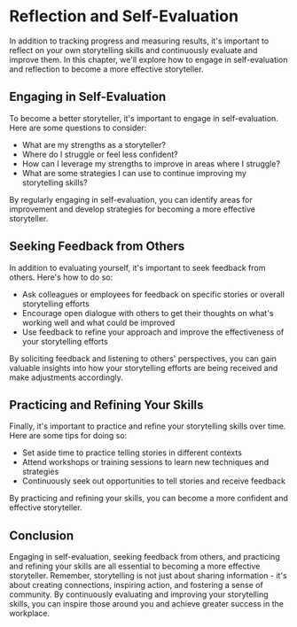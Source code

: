 Reflection and Self-Evaluation
==========================================================================================

In addition to tracking progress and measuring results, it's important to reflect on your own storytelling skills and continuously evaluate and improve them. In this chapter, we'll explore how to engage in self-evaluation and reflection to become a more effective storyteller.

Engaging in Self-Evaluation
---------------------------

To become a better storyteller, it's important to engage in self-evaluation. Here are some questions to consider:

* What are my strengths as a storyteller?
* Where do I struggle or feel less confident?
* How can I leverage my strengths to improve in areas where I struggle?
* What are some strategies I can use to continue improving my storytelling skills?

By regularly engaging in self-evaluation, you can identify areas for improvement and develop strategies for becoming a more effective storyteller.

Seeking Feedback from Others
----------------------------

In addition to evaluating yourself, it's important to seek feedback from others. Here's how to do so:

* Ask colleagues or employees for feedback on specific stories or overall storytelling efforts
* Encourage open dialogue with others to get their thoughts on what's working well and what could be improved
* Use feedback to refine your approach and improve the effectiveness of your storytelling efforts

By soliciting feedback and listening to others' perspectives, you can gain valuable insights into how your storytelling efforts are being received and make adjustments accordingly.

Practicing and Refining Your Skills
-----------------------------------

Finally, it's important to practice and refine your storytelling skills over time. Here are some tips for doing so:

* Set aside time to practice telling stories in different contexts
* Attend workshops or training sessions to learn new techniques and strategies
* Continuously seek out opportunities to tell stories and receive feedback

By practicing and refining your skills, you can become a more confident and effective storyteller.

Conclusion
----------

Engaging in self-evaluation, seeking feedback from others, and practicing and refining your skills are all essential to becoming a more effective storyteller. Remember, storytelling is not just about sharing information - it's about creating connections, inspiring action, and fostering a sense of community. By continuously evaluating and improving your storytelling skills, you can inspire those around you and achieve greater success in the workplace.
